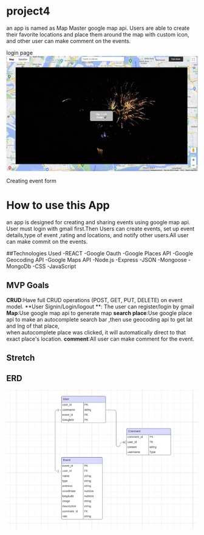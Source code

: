 # project4

an app is named as Map Master google map api. Users are able to create their favorite locations and place them around the map with custom icon, and other user can make comment on the events.

login page
![login page](projectx/public/WX20240410-133519.png)

Creating event form


# How to use  this App
an app is designed for creating and sharing events using google map api. User must login  with gmail first.Then Users can create events, set up event details,type of event ,rating and locations, and notify other users.All user can make commit on the events.


##Technologies Used
-REACT
-Google Oauth
-Google Places API
-Google Geocoding API
-Google Maps API
-Node.js
-Express
-JSON
-Mongoose
-MongoDb
-CSS
-JavaScript

## MVP Goals
**CRUD**:Have full CRUD operations (POST, GET, PUT, DELETE) on event model.
**User Signin/Login/logout **: The user can register/login by gmail 
**Map**:Use google map api to generate map
**search place**:Use google place api to make an autocomplete search bar ,then use geocoding api to get lat and lng of that place,  
                  when autocomplete place was clicked, it will automatically direct to that exact place's location.
**comment**:All user can make comment for the event. 

## Stretch

## ERD
![ERD](projectx/public/erd.png)
